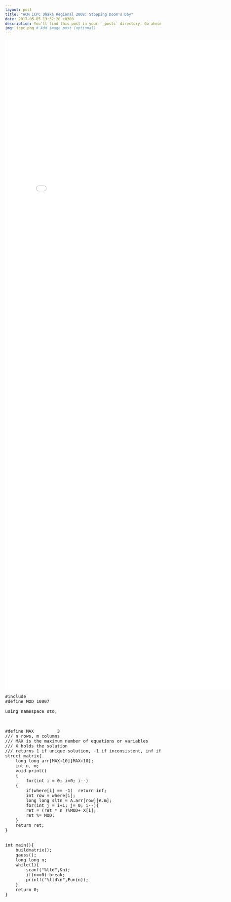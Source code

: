```yaml
---
layout: post
title: "ACM ICPC Dhaka Regional 2008: Stopping Doom's Day"
date: 2017-05-05 13:32:20 +0300
description: You’ll find this post in your `_posts` directory. Go ahead and edit it and re-build the site to see your changes. # Add post description (optional)
img: icpc.png # Add image post (optional)
---
```


<embed src="/assets/img/doomsday.pdf" width="800px" height="2100px" />

<pre class = "prettyprint">
#include <bits/stdc++.h>
#define MOD 10007

using namespace std;



#define MAX         3
/// n rows, m columns
/// MAX is the maximum number of equations or variables
/// X holds the solution
/// returns 1 if unique solution, -1 if inconsistent, inf if infinite solutions
struct matrix{
    long long arr[MAX+10][MAX+10];
    int n, m;
    void print()
    {
        for(int i = 0; i<n; i++)
        {
            for(int j = 0; j<=m; j++)
                cout << arr[i][j] << " ";
            cout << endl;
        }
    }
}A;

int where[MAX+10];
long long X[MAX+10];
const int inf = INT_MAX;


long long modinverse(long long a, long long n){
    if(n==0) return 1LL;
    long long ret = modinverse(a,n/2);
    ret = (ret*ret) % MOD;
    if(n%2==1){
        ret = (ret*a) % MOD;
    }
    return ret;
}


int gauss()
{
    memset(where,-1,sizeof(where));
    int row, col;
    for(row = col = 0; row<A.n && col<A.m; col++)
    {
        int pivot = row;
        for(int i = row+1; i<A.n; i++)
        {
            if(abs(A.arr[pivot][col]) < abs(A.arr[i][col]))
                 pivot = i;
        }
        if(pivot != row)
        {
            for(int i = 0; i<=A.m; i++)
                swap(A.arr[row][i], A.arr[pivot][i]);
        }
        if(A.arr[row][col]==0)
            continue;
        where[col] = row;
        for(int i = row+1; i<A.n; i++)
        {
            if(A.arr[i][col])
            {
                long long c = (A.arr[i][col]*modinverse(A.arr[row][col],MOD-2))%MOD;
                for(int j = col; j<=A.m; j++){
                    A.arr[i][j] -= (c*A.arr[row][j])%MOD;
                    A.arr[i][j] = (A.arr[i][j]+MOD)%MOD;
                }
            }
        }
        row++;
    }


    for(int i = 0; i<A.n; i++)
    {
        long long total = 0;
        for(int j = 0; j<A.m;j++){
            total += abs(A.arr[i][j]);
            total %= MOD;
        }
        if(abs(total)==0 && abs(A.arr[i][A.m])==0)
            return -1;
    }
    for(int i = A.n-1; i>=0; i--)
    {
        if(where[i] == -1)  return inf;
        int row = where[i];
        long long sltn = A.arr[row][A.m];
        for(int j = i+1; j<A.m; j++){
            sltn -= (A.arr[row][j]*X[j])%MOD;
            sltn %= MOD;
            if(sltn < 0) sltn+= MOD;
        }
        X[i] = (sltn *modinverse(A.arr[row][i],MOD-2))%MOD;
    }
    int u;
    return 1;
}


void buildmatrix(){
    A.n = 11, A.m = 11;
    for(int i = 0; i < A.n; i++){
        A.arr[i][0] = 1LL;
        for(int j = 1; j < A.m; j++){
            A.arr[i][j] = (A.arr[i][j-1] * (i+1)) %MOD;
        }
    }
    for(int n = 1; n <= 11; n++){
        for(int i = 1; i <= n; i++){
            for(int j = 1; j <= n; j++){
                for(int k = 1; k <= n; k++){
                    for(int l = 1; l <= n; l++){
                        for(int m = 1; m <= n; m++){
                            A.arr[n-1][11] += ((long long)abs(i-j)*abs(j-k)*abs(k-l)*abs(l-m)*abs(m-i))%MOD;
                            A.arr[n-1][11] %= MOD;
                        }
                    }
                }
            }
        }
    }
}


long long Fun(long long n){
    long long ret = X[10];
    for(int i = 9; i >= 0; i--){
        ret = (ret * n )%MOD+ X[i];
        ret %= MOD;
    }
    return ret;
}


int main(){
    buildmatrix();
    gauss();
    long long n;
    while(1){
        scanf("%lld",&n);
        if(n==0) break;
        printf("%lld\n",Fun(n));
    }
    return 0;
}

</pre>

